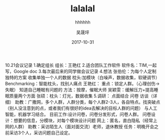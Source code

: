 ﻿---
layout:     post
title:      lalalal
subtitle:   hhhhhh
date:       2017-10-31
author:     吴晟坪
header-img: img/Meeting_Record_bg.png
catalog: true
tags:
    - Blog
---
10.21会议记录
1.确定组长
组长：王艳红
2.适合团队工作软件
软件名：TIM,一起写，Google doc
3.每次最后来的同学做会议记录
4.想法
张伯伦：为每个人定制独特的方案
收集单独一个人的数据
枕头:加模块（白噪声，数据收集，软硬调节）
Benchmarking：智能枕头，找别人痛点
王艳红：
重点：锁定人群。（心理创伤->失眠）
知道自己睡眠有问题的
方法：按摩，催眠大师
吴颖雯：缓解压力+提高睡眠质量两个方面
张硕：枕头：灯光，数据收集
5.调研：
点面结合
问卷
访谈（详细）
助教：广撒网，多个人群，人群分类，每个人群2-3人，各自特点。找突破点（别人没注意到的点，或者我们有很好的idea去解决的目标人群的问题）
与人工智能，机器学习结合。
目前工作:设计问卷，问卷分发形式，问卷人群。
问卷设计：想要的信息，分模块，对每个模块设计问题
网上：匿名，直白隐私（经常上网的人群）
助教：采访陌生人（面对面交流）老师，退休教授
任务：明晚开会之前采访3个人，采访问题自己设定。
